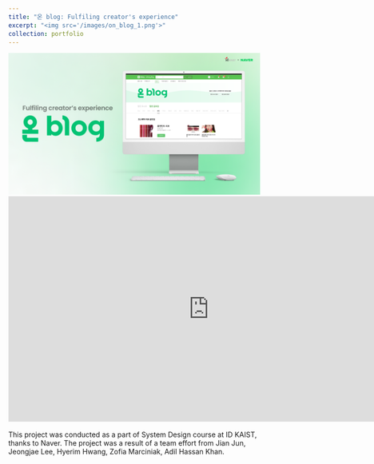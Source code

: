 ```yaml
---
title: "온 blog: Fulfiling creator's experience"
excerpt: "<img src='/images/on_blog_1.png'>"
collection: portfolio
---
```

<img src='images/on_blog_1.png'>

<iframe style="border: 1px solid rgba(0, 0, 0, 0.1);" width="800" height="450" src="https://www.figma.com/embed?embed_host=share&url=https%3A%2F%2Fwww.figma.com%2Fproto%2FftEPh79GGgKPy1ZjB1ksNA%2Fteam2-%257C-system-design%3Ftype%3Ddesign%26node-id%3D1860-19757%26t%3DEKHIyD8MjdGKLrAP-1%26scaling%3Dmin-zoom%26page-id%3D1794%253A17587%26starting-point-node-id%3D1860%253A19757%26show-proto-sidebar%3D1%26mode%3Ddesign" allowfullscreen></iframe>

This project was conducted as a part of System Design course at ID KAIST, thanks to Naver. The project was a result of a team effort from Jian Jun, Jeongjae Lee, Hyerim Hwang, Zofia Marciniak, Adil Hassan Khan. 

